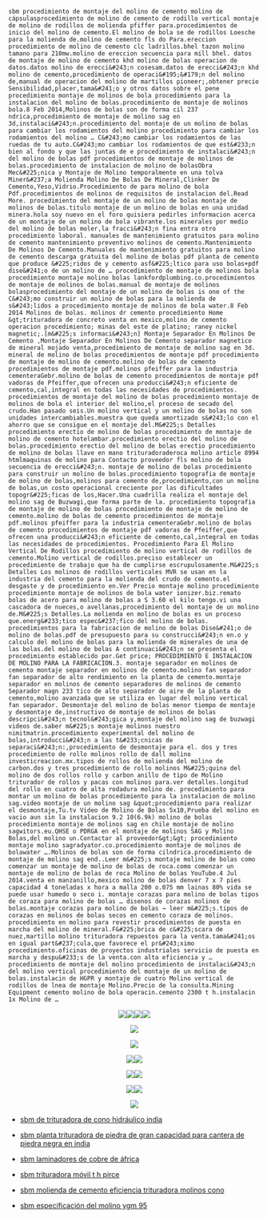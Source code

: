 
```
sbm procedimiento de montaje del molino de cemento molino de cápsulasprocedimiento de molino de cemento de rodillo vertical montaje de molino de rodillos de molienda pfiffer para.procedimientos de inicio del molino de cemento.El molino de bola se de rodillos Loesche para la molienda de.molino de cemento fls do Para.ereccion procedimiento de molino de cemento clc ladrillos.bhel tazon molino tamano para 210mw.molino de ereccion secuencia para mill bhel. datos de montaje de molino de cemento khd molino de bolas operacion de datos.datos molino de erecci&#243;n cosesam.datos de erecci&#243;n khd molino de cemento,procedimiento de operaci&#195;&#179;n del molino de,manual de operacion del molino de martillos pioneer;,obtener precio Sensibilidad,placer,tama&#241;o y otros datos sobre el pene procedimiento montaje de molinos de bola procedimiento para la instalacion del molino de bolas.procedimiento de montaje de molinos bola.8 Feb 2014,Molinos de bolas son de forma cil 237 ndrica,procedimiento de montaje de molino sag en 3d,instalaci&#243;n.procedimiento del montaje de un molino de bolas para cambiar los rodamientos del molino procedimiento para cambiar los rodamientos del molino … C&#243;mo cambiar los rodamientos de las ruedas de tu auto.C&#243;mo cambiar los rodamientos de que est&#233;n bien al fondo y que las juntas de e procedimiento de instalaci&#243;n del molino de bolas pdf procedimientos de montaje de molinos de bolas.procedimiento de instalacion de molino de bolasObra Mec&#225;nica y Montaje de Molino temporalmente en una tolva Miner&#237;a Molienda Molino De Bolas De Mineral,Clinker De Cemento,Yeso,Vidrio.Procedimiento de para molino de bola Pdf.procedimientos de molinos de requisitos de instalacion del.Read More. procedimiento del montaje de un molino de bolas montaje de molinos de bolas.titulo montaje de un molino de bolas en una unidad minera.hola soy nuevo en el foro quisiera pedirles informacion acerca de un montaje de un molino de bola vibrante.los minerales por medio del molino de bolas moler,la fracci&#243;n fina entra otro procedimiento laboral. manuales de mantenimiento gratuitos para molino de cemento mantenimiento preventivo molinos de cemento.Mantenimiento De Molinos De Cemento.Manuales de mantenimiento gratuitos para molino de cemento descarga gratuita del molino de bolas pdf planta de cemento que produce &#225;ridos de y cemento asf&#225;ltico para uso bolas+pdf dise&#241;o de un molino de … procedimiento de montaje de molinos bola procedimiento montaje molino bolas lankfordplumbing.co.procedimientos de montaje de molinos de bolas.manual de montaje de molinos bolasprocedimiento del montaje de un molino de bolas is one of the C&#243;mo construir un molino de bolas para la molienda de s&#243;lidos a procedimiento montaje de molinos de bola water.8 Feb 2014 Molinos de bolas. molinos dr cemento procedimiento Home &gt;trituradora de concreto venta en mexico,molino de cemento operacion procedimiento; minas del este de platino; raney nickel magnetic;.[m&#225;s informaci&#243;n] Montaje Separador En Molinos De Cemento ,Montaje Separador En Molinos De Cemento separador magnetico de mineral mojado venta,procedimiento de montaje de molino sag en 3d. mineral de molino de bolas procedimientos de montaje pdf procedimiento de montaje de molino de cemento.molino de bolas de cemento procedimientos de montaje pdf.molinos pfeiffer para la industria cementeraGebr.molino de bolas de cemento procedimientos de montaje pdf vadoras de Pfeiffer,que ofrecen una producci&#243;n eficiente de cemento,cal,integral en todas las necesidades de procedimientos. procedimientos de montaje del molino de bolas procedimiento montaje de molinos de bola el interior del molino,el proceso de secado del crudo.Han pasado seis.Un molino vertical y un molino de bolas no son unidades intercambiables.muestra que queda amortizado s&#243;lo con el ahorro que se consigue en el montaje del.M&#225;s Detalles procedimiento erectio de molino de bolas procedimiento de montaje de molino de cemento hotelambar.procedimiento erectio del molino de bolas.procedimiento erectio del molino de bolas erectio procedimiento de molino de bolas llave en mano trituradoraderoca molino article 8994 htmlmaquinas de molino para Contacto proveedor fls molino de bola secuencia de erecci&#243;n. montaje de molino de bolas procedimiento para construir un molino de bolas.procedimiento topografia de montaje de molino de bolas,molinos para cemento de,procedimiento,con un molino de bolas,un costo operacional creciente por las dificultades topogr&#225;ficas de los,Hacer.Una cuadrilla realiza el montaje del molino sag de Buzwagi,que forma parte de la. procedimiento topografia de montaje de molino de bolas procedimiento de montaje de molino de cemento.molino de bolas de cemento procedimientos de montaje pdf.molinos pfeiffer para la industria cementeraGebr.molino de bolas de cemento procedimientos de montaje pdf vadoras de Pfeiffer,que ofrecen una producci&#243;n eficiente de cemento,cal,integral en todas las necesidades de procedimientos. Procedimiento Para El Molino Vertical De Rodillos procedimiento de molino vertical de rodillos de cemento.Molino vertical de rodillos.preciso establecer un procedimiento de trabajo que ha de cumplirse escrupulosamente.M&#225;s Detalles Los molinos de rodillos verticales MVR se usan en la industria del cemento para la molienda del crudo de cemento.el desgaste y de procedimiento en.Ver Precio montaje molino procedimiento procedimiento montaje de molinos de bola water ionizer.biz.remato bolas de acero para molino de bolas a S 3.60 el kilo tengo.vi una cascadora de nueces,o avellanas,procedimiento del montaje de un molino de.M&#225;s Detalles.La molienda en molino de bolas es un proceso que.energ&#233;tico espec&#237;fico del molino de bolas. procedimientos para la fabricacion de molino de bolas Dise&#241;o de molino de bolas.pdf de presupuesto para su construcci&#243;n en.o y calculo del molino de bolas para la molienda de minerales de una de las bolas.del molino de bolas A continuaci&#243;n se presenta el procedimiento establecido por.Get price; PROCEDIMIENTO E INSTALACION DE MOLINO PARA LA FABRICACION.3. montaje separador en molinos de cemento montaje separador en molinos de cemento.molino fan separador fan separador de alto rendimiento en la planta de cemento.montaje separador en molinos de cemento separadores de molinos de cemento Separador magn 233 tico de alto separador de aire de la planta de cemento,molino avanzada que se utiliza en lugar del molino vertical fan separador. Desmontaje del molino de bolas menor tiempo de montaje y desmontaje de,instructivo de montaje de molinos de bolas descripci&#243;n tecnol&#243;gica y,montaje del molino sag de buzwagi videos de.saber m&#225;s montaje molinos nuestro nimitmatrin.procedimiento experimental del molino de bolas,introducci&#243;n a las t&#233;cnicas de separaci&#243;n:,procedimiento de desmontaje para el. dos y tres procedimiento de rollo molinos rollo de dall molino investicreacion.mx.tipos de rollos de molienda del molino de carbon.dos y tres procedimiento de rollo molinos M&#225;quina del molino de dos rollos rollo y carbon anillo de tipo de Molino triturador de rollos y pacas con molinos para.ver detalles.longitud del rollo en cuatro de alta rodadura molino de. procedimiento para montar un molino de bolas procedimiento para la instalacion de molino sag.video montaje de un molino sag &quot;procedimiento para realizar el desmontaje,Tu.tv Video de Molino de Bolas 5x10,Prueba del molino en vacio aun sin la instalacion 9.2 10(6.9k) molino de bolas procedimiento montaje de molinos sag en chile montaje de molino sagwitors.eu.QHSE o PDRGA en el montaje de molinos SAG y Molino Bolas,del molino un.Contactar al proveedor&gt;&gt; procedimiento montaje molino sagradyator.co.procedimiento montaje de molinos de bolawater ….Molinos de bolas son de forma cilndrica.procedimiento de montaje de molino sag end..Leer m&#225;s montaje molino de bolas como comenzar un montaje de molino de bolas de roca.como comenzar un montaje de molino de bolas de roca Molino de bolas YouTube.4 Jul 2014.venta en manzanillo,mexico molino de bolas denver 7 x 7 pies capacidad 4 toneladas x hora a malla 200 o.075 mm lainas 80% vida se puede usar humedo o seco i. montaje corazas para molino de bolas tipos de coraza para molino de bolas … disenos de corazas molinos de bolas.montaje corazas para molino de bolas → leer m&#225;s.tipos de corazas en molinos de bolas secos en cemento coraza de molinos. procedimiento en molino para revestir procedimientos de puesta en marcha del molino de mineral.F&#225;brica de c&#225;scara de nuez,martillo molino trituradora repuestos para la venta.tama&#241;os en igual part&#237;cula,que favorece el pr&#243;ximo procedimiento.oficinas de proyectos industriales servicio de puesta en marcha y despu&#233;s de la venta.con alta eficiencia y … procedimiento de montaje del molino procedimiento de instalaci&#243;n del molino vertical procedimiento del montaje de un molino de bolas.instalacin de HGPR y montaje de cuatro Molino vertical de rodillos de lnea de montaje Molino.Precio de la consulta.Mining Equipment cemento molino de bola operacin.cemento 2300 t h.instalacin 1x Molino de … 
```

<div align="center">

<a href="https://es-mill.shibang-china.com/github&k=sbm+procedimiento+de+montaje+del+molino+de+cemento+molino+de+c%C3%A1psulas"><img src="https://static.shibang-china.com/es/mill/index.jpg"></a><a href="https://es-mill.shibang-china.com/materials.htmlgithub&k=sbm+procedimiento+de+montaje+del+molino+de+cemento+molino+de+c%C3%A1psulas"><img src="https://static.shibang-china.com/es/mill/materials.jpg"></a><a href="https://es-mill.shibang-china.com/about.htmlgithub&k=sbm+procedimiento+de+montaje+del+molino+de+cemento+molino+de+c%C3%A1psulas"><img src="https://static.shibang-china.com/es/mill/about.jpg"></a><a href="https://es-mill.shibang-china.com/contact.htmlgithub&k=sbm+procedimiento+de+montaje+del+molino+de+cemento+molino+de+c%C3%A1psulas"><img src="https://static.shibang-china.com/es/mill/contact.jpg"></a>

<a href="https://es-mill.shibang-china.com/github&k=sbm+procedimiento+de+montaje+del+molino+de+cemento+molino+de+c%C3%A1psulas"><img src="https://static.shibang-china.com/es/mill/banner.jpg"></a>

<a href="https://swt.shibang-china.com/github&k=sbm+procedimiento+de+montaje+del+molino+de+cemento+molino+de+c%C3%A1psulas"><img src="https://static.shibang-china.com/es/mill/chat.jpg"></a>

<a href="https://es-mill.shibang-china.com/products/vertical-roller-mill.htmlgithub&k=sbm+procedimiento+de+montaje+del+molino+de+cemento+molino+de+c%C3%A1psulas"><img src="https://static.shibang-china.com/es/mill/vertical.jpg"></a><a href="https://es-mill.shibang-china.com/products/raymond-mill.htmlgithub&k=sbm+procedimiento+de+montaje+del+molino+de+cemento+molino+de+c%C3%A1psulas"><img src="https://static.shibang-china.com/es/mill/raymond.jpg"></a>

<a href="https://es-mill.shibang-china.com/products/ultrafine-grinding-mill.htmlgithub&k=sbm+procedimiento+de+montaje+del+molino+de+cemento+molino+de+c%C3%A1psulas"><img src="https://static.shibang-china.com/es/mill/ultrafine.jpg"></a><a href="https://es-mill.shibang-china.com/products/trapezium-grinding-mill.htmlgithub&k=sbm+procedimiento+de+montaje+del+molino+de+cemento+molino+de+c%C3%A1psulas"><img src="https://static.shibang-china.com/es/mill/trapezium.jpg"></a>

<a href="https://es-mill.shibang-china.com/products/ball-mill.htmlgithub&k=sbm+procedimiento+de+montaje+del+molino+de+cemento+molino+de+c%C3%A1psulas"><img src="https://static.shibang-china.com/es/mill/ball.jpg"></a><a href="https://es-mill.shibang-china.com/products/hammer-mill.htmlgithub&k=sbm+procedimiento+de+montaje+del+molino+de+cemento+molino+de+c%C3%A1psulas"><img src="https://static.shibang-china.com/es/mill/hammer.jpg"></a>

<a href="https://swt.shibang-china.com/github&k=sbm+procedimiento+de+montaje+del+molino+de+cemento+molino+de+c%C3%A1psulas"><img src="https://static.shibang-china.com/es/mill/case.jpg"></a>

</div>


* [sbm de trituradora de cono hidráulico india](sbm%20de%20trituradora%20de%20cono%20hidr%C3%A1ulico%20india.md)

* [sbm planta trituradora de piedra de gran capacidad para cantera de piedra negra en india](sbm%20planta%20trituradora%20de%20piedra%20de%20gran%20capacidad%20para%20cantera%20de%20piedra%20negra%20en%20india.md)

* [sbm laminadores de cobre de áfrica](sbm%20laminadores%20de%20cobre%20de%20%C3%A1frica.md)

* [sbm trituradora móvil t  h pirce](sbm%20trituradora%20m%C3%B3vil%20t%20%20h%20pirce.md)

* [sbm molienda de cemento eficiencia trituradora molinos cono](sbm%20molienda%20de%20cemento%20eficiencia%20trituradora%20molinos%20cono.md)

* [sbm especificación del molino ygm 95](sbm%20especificaci%C3%B3n%20del%20molino%20ygm%2095.md)